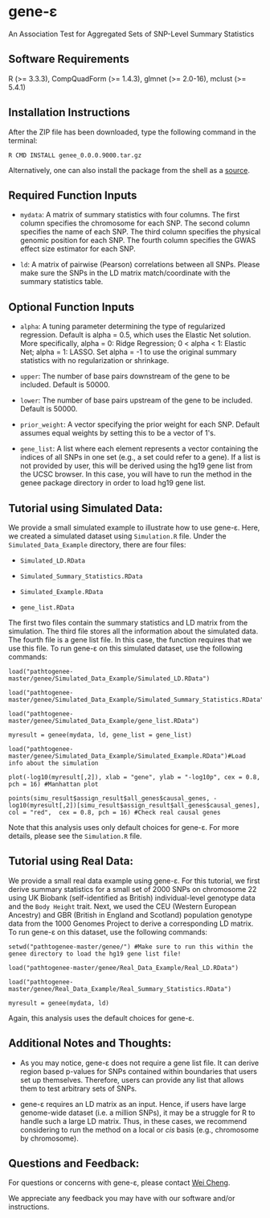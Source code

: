 # gene-ε

An Association Test for Aggregated Sets of SNP-Level Summary Statistics

## Software Requirements

R (>= 3.3.3), CompQuadForm (>= 1.4.3), glmnet (>= 2.0-16), mclust (>= 5.4.1)

## Installation Instructions

After the ZIP file has been downloaded, type the following command in the terminal:

    R CMD INSTALL genee_0.0.0.9000.tar.gz

Alternatively, one can also install the package from the shell as a [source](http://cran.r-project.org/doc/manuals/r-release/R-admin.html#Installing-packages).

## Required Function Inputs

* `mydata`: A matrix of summary statistics with four columns. The first column specifies the chromosome for each SNP. The second column specifies the name of each SNP. The third column specifies the physical genomic position for each SNP. The fourth column specifies the GWAS effect size estimator for each SNP.

* `ld`: A matrix of pairwise (Pearson) correlations between all SNPs. Please make sure the SNPs in the LD matrix match/coordinate with the summary statistics table.

## Optional Function Inputs

* `alpha`: A tuning parameter determining the type of regularized regression. Default is alpha = 0.5, which uses the Elastic Net solution. More specifically, alpha = 0: Ridge Regression; 0 < alpha < 1: Elastic Net; alpha = 1: LASSO. Set alpha = -1 to use the original summary statistics with no regularization or shrinkage.

* `upper`: The number of base pairs downstream of the gene to be included. Default is 50000.

* `lower`: The number of base pairs upstream of the gene to be included. Default is 50000.

* `prior_weight`: A vector specifying the prior weight for each SNP. Default assumes equal weights by setting this to be a vector of 1's.

* `gene_list`: A list where each element represents a vector containing the indices of all SNPs in one set (e.g., a set could refer to a gene). If a list is not provided by user, this will be derived using the hg19 gene list from the UCSC browser. In this case, you will have to run the method in the genee package directory in order to load hg19 gene list.

## Tutorial using Simulated Data:

We provide a small simulated example to illustrate how to use gene-ε. Here, we created a simulated dataset using `Simulation.R` file. Under the `Simulated_Data_Example` directory, there are four files:

* `Simulated_LD.RData`

* `Simulated_Summary_Statistics.RData`

* `Simulated_Example.RData`

* `gene_list.RData`

The first two files contain the summary statistics and LD matrix from the simulation. The third file stores all the information about the simulated data. The fourth file is a gene list file. In this case, the function requires that we use this file. To run gene-ε on this simulated dataset, use the following commands:

    load("pathtogenee-master/genee/Simulated_Data_Example/Simulated_LD.RData")

    load("pathtogenee-master/genee/Simulated_Data_Example/Simulated_Summary_Statistics.RData")

    load("pathtogenee-master/genee/Simulated_Data_Example/gene_list.RData")

    myresult = genee(mydata, ld, gene_list = gene_list)

    load("pathtogenee-master/genee/Simulated_Data_Example/Simulated_Example.RData")#Load info about the simulation

    plot(-log10(myresult[,2]), xlab = "gene", ylab = "-log10p", cex = 0.8, pch = 16) #Manhattan plot

    points(simu_result$assign_result$all_genes$causal_genes, -log10(myresult[,2])[simu_result$assign_result$all_genes$causal_genes], col = "red",  cex = 0.8, pch = 16) #Check real causal genes

Note that this analysis uses only default choices for gene-ε. For more details, please see the `Simulation.R` file.

## Tutorial using Real Data:

We provide a small real data example using gene-ε. For this tutorial, we first derive summary statistics for a small set of 2000 SNPs on chromosome 22 using UK Biobank (self-identified as British) individual-level genotype data and the `Body Height` trait. Next, we used the CEU (Western European Ancestry) and GBR (British in England and Scotland) population genotype data from the 1000 Genomes Project to derive a corresponding LD matrix. To run gene-ε on this dataset, use the following commands:

    setwd("pathtogenee-master/genee/") #Make sure to run this within the genee directory to load the hg19 gene list file!

    load("pathtogenee-master/genee/Real_Data_Example/Real_LD.RData")

    load("pathtogenee-master/genee/Real_Data_Example/Real_Summary_Statistics.RData")

    myresult = genee(mydata, ld)

Again, this analysis uses the default choices for gene-ε.

## Additional Notes and Thoughts:

* As you may notice, gene-ε does not require a gene list file. It can derive region based p-values for  SNPs contained within boundaries that users set up themselves. Therefore, users can provide any list that allows them to test arbitrary sets of SNPs.

* gene-ε requires an LD matrix as an input. Hence, if users have large genome-wide dataset (i.e. a million SNPs), it may be a struggle for R to handle such a large LD matrix. Thus, in these cases, we recommend considering to run the method on a local or *cis* basis (e.g., chromosome by chromosome).

## Questions and Feedback: 
For questions or concerns with gene-ε, please contact [Wei Cheng](mailto:wei_cheng1@brown.edu).

We appreciate any feedback you may have with our software and/or instructions.
